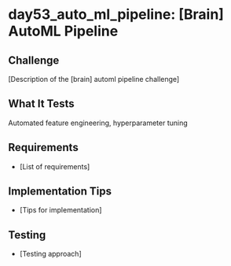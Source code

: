 # day53_auto_ml_pipeline: [Brain] AutoML Pipeline

## Challenge
[Description of the [brain] automl pipeline challenge]

## What It Tests
Automated feature engineering, hyperparameter tuning

## Requirements
- [List of requirements]

## Implementation Tips
- [Tips for implementation]

## Testing
- [Testing approach]
